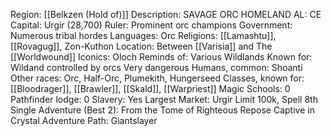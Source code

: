 Region: [[Belkzen
(Hold of)]]
Description: SAVAGE ORC 
HOMELAND
AL: CE
Capital: Urgir 
(28,700)
Ruler: Prominent orc champions
Government: Numerous
tribal hordes
Languages: Orc
Religions: [[Lamashtu]], [[Rovagug]], Zon-Kuthon
Location: Between [[Varisia]]
and The [[Worldwound]]
Iconics: Oloch
Reminds of: Various 
Wildlands
Known for: Wildand controlled by orcs
Very dangerous
Humans, common: Shoanti
Other races: Orc, Half-Orc, Plumekith, Hungerseed
Classes, known for: [[Bloodrager]], [[Brawler]], [[Skald]], [[Warpriest]]
Magic Schools: 0
Pathfinder lodge: 0
Slavery: Yes
Largest Market: Urgir
Limit 100k, Spell 8th
Single Adventure (Best 2): From the Tome of Righteous Repose
Captive in Crystal
Adventure Path: Giantslayer
